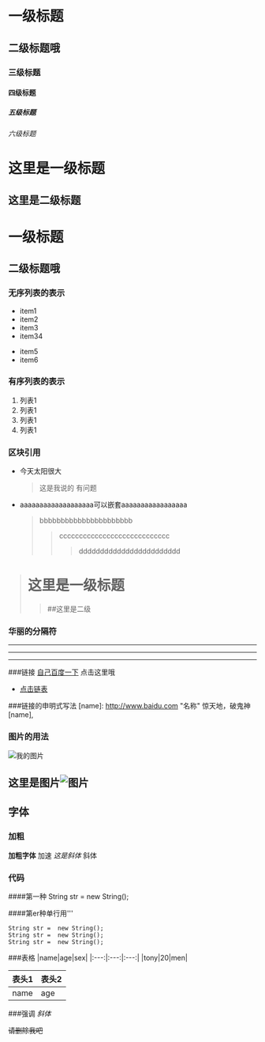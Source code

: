 # 一级标题
##  二级标题哦
### 三级标题
#### 四级标题
##### 五级标题
###### 六级标题

这里是一级标题
===============
这里是二级标题
---------------

# 一级标题 #
##  二级标题哦 ##

### 无序列表的表示
* item1
* item2
* item3
* item34
+ item5
+ item6

### 有序列表的表示
1. 列表1
2. 列表1
3. 列表1
3. 列表1

### 区块引用
* 今天太阳很大
    > 这是我说的
    有问题
* aaaaaaaaaaaaaaaaaaa可以嵌套aaaaaaaaaaaaaaaaa
   > bbbbbbbbbbbbbbbbbbbbbb
   >> cccccccccccccccccccccccccccc
   >>> dddddddddddddddddddddddd

> # 这里是一级标题
>> ##这里是二级

### 华丽的分隔符
----------------
***************
_____________________

###链接
[自己百度一下](http://www.baidu.com) 点击这里哦

* [点击链表](http://www.baidu.com)

###链接的申明式写法
[name]: http://www.baidu.com "名称"
惊天地，破鬼神[name],

### 图片的用法
![我的图片](https://www.cnblogs)

[图片]: https//www.cnblogs

这里是图片![图片]
---------------------
## 字体
### 加粗
**加粗字体** 加速
*这是斜体* 斜体


### 代码
####第一种 
    String str =  new String(); 

####第er种单行用'''
    
    String str =  new String();
    String str =  new String();
    String str =  new String();

###表格
|name|age|sex|
|:---:|:---:|:---:|
|tony|20|men|

表头1|表头2
------|------
name | age 

###强调
*斜体*

~~请删除我吧~~




 







   


